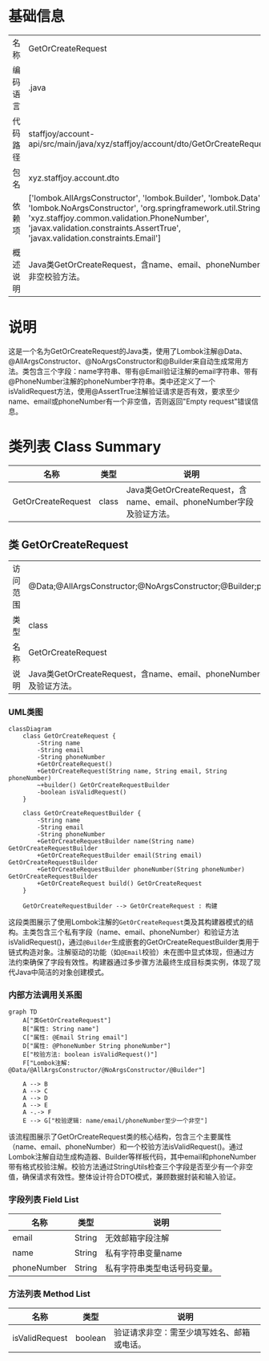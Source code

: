 # 基础信息

|      |      |
|------|------|
| 名称 | GetOrCreateRequest |
| 编码语言 | .java |
| 代码路径 | staffjoy/account-api/src/main/java/xyz/staffjoy/account/dto/GetOrCreateRequest.java |
| 包名 | xyz.staffjoy.account.dto |
| 依赖项 | ['lombok.AllArgsConstructor', 'lombok.Builder', 'lombok.Data', 'lombok.NoArgsConstructor', 'org.springframework.util.StringUtils', 'xyz.staffjoy.common.validation.PhoneNumber', 'javax.validation.constraints.AssertTrue', 'javax.validation.constraints.Email'] |
| 概述说明 | Java类GetOrCreateRequest，含name、email、phoneNumber字段及非空校验方法。 |

# 说明

这是一个名为GetOrCreateRequest的Java类，使用了Lombok注解@Data、@AllArgsConstructor、@NoArgsConstructor和@Builder来自动生成常用方法。类包含三个字段：name字符串、带有@Email验证注解的email字符串、带有@PhoneNumber注解的phoneNumber字符串。类中还定义了一个isValidRequest方法，使用@AssertTrue注解验证请求是否有效，要求至少name、email或phoneNumber有一个非空值，否则返回"Empty request"错误信息。

# 类列表 Class Summary

| 名称   | 类型  | 说明 |
|-------|------|-------------|
| GetOrCreateRequest | class | Java类GetOrCreateRequest，含name、email、phoneNumber字段及验证方法。 |



## 类 GetOrCreateRequest

|      |      |
|------|------|
| 访问范围 | @Data;@AllArgsConstructor;@NoArgsConstructor;@Builder;public |
| 类型 | class |
| 名称 | GetOrCreateRequest |
| 说明 | Java类GetOrCreateRequest，含name、email、phoneNumber字段及验证方法。 |


### UML类图

```mermaid
classDiagram
    class GetOrCreateRequest {
        -String name
        -String email
        -String phoneNumber
        +GetOrCreateRequest()
        +GetOrCreateRequest(String name, String email, String phoneNumber)
        ~+builder() GetOrCreateRequestBuilder
        -boolean isValidRequest()
    }

    class GetOrCreateRequestBuilder {
        -String name
        -String email
        -String phoneNumber
        +GetOrCreateRequestBuilder name(String name) GetOrCreateRequestBuilder
        +GetOrCreateRequestBuilder email(String email) GetOrCreateRequestBuilder
        +GetOrCreateRequestBuilder phoneNumber(String phoneNumber) GetOrCreateRequestBuilder
        +GetOrCreateRequest build() GetOrCreateRequest
    }

    GetOrCreateRequestBuilder --> GetOrCreateRequest : 构建
```

这段类图展示了使用Lombok注解的`GetOrCreateRequest`类及其构建器模式的结构。主类包含三个私有字段（name、email、phoneNumber）和验证方法isValidRequest()，通过`@Builder`生成嵌套的GetOrCreateRequestBuilder类用于链式构造对象。注解驱动的功能（如`@Email`校验）未在图中显式体现，但通过方法约束确保了字段有效性。构建器通过多步骤方法最终生成目标类实例，体现了现代Java中简洁的对象创建模式。


### 内部方法调用关系图

```mermaid
graph TD
    A["类GetOrCreateRequest"]
    B["属性: String name"]
    C["属性: @Email String email"]
    D["属性: @PhoneNumber String phoneNumber"]
    E["校验方法: boolean isValidRequest()"]
    F["Lombok注解: @Data/@AllArgsConstructor/@NoArgsConstructor/@Builder"]

    A --> B
    A --> C
    A --> D
    A --> E
    A -.-> F
    E --> G["校验逻辑: name/email/phoneNumber至少一个非空"]
```

该流程图展示了GetOrCreateRequest类的核心结构，包含三个主要属性（name、email、phoneNumber）和一个校验方法isValidRequest()。通过Lombok注解自动生成构造器、Builder等样板代码，其中email和phoneNumber带有格式校验注解。校验方法通过StringUtils检查三个字段是否至少有一个非空值，确保请求有效性。整体设计符合DTO模式，兼顾数据封装和输入验证。

### 字段列表 Field List

| 名称  | 类型  | 说明 |
|-------|-------|------|
| email | String | 无效邮箱字段注解 |
| name | String | 私有字符串变量name |
| phoneNumber | String | 私有字符串类型电话号码变量。 |

### 方法列表 Method List

| 名称  | 类型  | 说明 |
|-------|-------|------|
| isValidRequest | boolean | 验证请求非空：需至少填写姓名、邮箱或电话。 |




